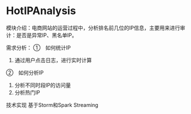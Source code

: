 # HotIPAnalysis

模块介绍：电商网站的运营过程中，分析排名前几位的IP信息，主要用来进行审计：是否是异常IP、黑名单IP。

需求分析：
①　如何统计IP
1)	通过用户点击日志，进行实时计算

②　如何分析IP
1)	分析不同时段IP的访问量
2)	分析热门IP

技术实现
基于Storm和Spark Streaming


